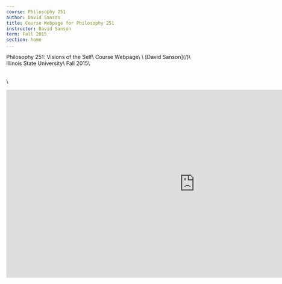 ```yaml
---
course: Philosophy 251 
author: David Sanson 
title: Course Webpage for Philosophy 251
instructor: David Sanson
term: Fall 2015 
section: home
...
```



<div class="centered">
Philosophy 251: Visions of the Self\ 
Course Webpage\
\
[David Sanson](/)\
Illinois State University\
Fall 2015\
</div>


\
\

<div class='boxed centered'>
<div id="widgetmain"
style="text-align:left;overflow-y:auto;overflow-x:hidden;width:1000;background-color:#transparent;
border:0px solid #333333;"><div id="rsswidget" style="height:500px;"><iframe
src="http://us1.rssfeedwidget.com/getrss.php?time=1439576538740&amp;x=https%3A%2F%2Freggienet.illinoisstate.edu%2Faccess%2Fannouncement%2Frss%2Ff9b495ff-ddba-4430-a660-d0c3f0da8c2f&amp;w=400&amp;h=500&amp;bc=333333&amp;bw=0&amp;bgc=transparent&amp;m=20&amp;it=false&amp;t=(default)&amp;tc=333333&amp;ts=15&amp;tb=transparent&amp;il=true&amp;lc=0000FF&amp;ls=14&amp;lb=false&amp;id=true&amp;dc=333333&amp;ds=14&amp;idt=true&amp;dtc=284F2D&amp;dts=12"
border="0" hspace="0" vspace="0" marginwidth="0" marginheight="0"
style="border:0; padding:0; margin:0; width:100%; height:500px;" id="rssOutput" frameborder="no">Reading RSS Feed ...</iframe></div><div style="text-align:right;margin-bottom:0;border-top:0px solid #333333;" id="widgetbottom"><span style="font-size:70%"><a href="http://www.rssfeedwidget.com">rss feed widget</a>&nbsp;</span><br></div></div>


</div>


</div>



